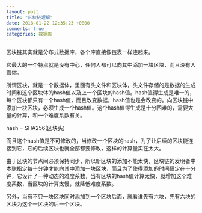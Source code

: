```yaml
---
layout: post
title: "区块链理解"
date: 2018-01-22 12:35:23 +0800
comments: true
categories: 数据库
---
```


区块链其实就是分布式数据库，各个库直接像链表一样连起来。

它最大的一个特点就是没有中心，任何人都可以向其中添加一块区块，而且没有人管你。

所谓区块，就是一个数据体，里面有头文件和区块体，头文件存储的是数据的生成时间和这个区块体的hash值以及上一个区块的hash值。hash值得生成是唯一的，每个区块都只有一个hash值，而且改变数据，hash值也是会改变的。向区块链中添加一块区块，必须生成一个hash值。这个hash值得生成是十分困难的，需要大量的计算，和一个难度系数有关。

hash = SHA256(区块头)

而且这个hash值是不可修改的，当修改一个区块的hash，为了让后续的区块能连接到它，它的后续区块也就全部都要修改，这样的计算量实在太大。

由于区块的节点间必须保持同步，所以新区块的添加不能太快，区块链的发明者中本聪指定每十分钟才能向其中添加一块区块，而且为了使得添加的时间恒定在十分钟，它设计了一种动态的难度系数，当有区块的hash值计算太快，就增加这个难度系数，当区块的计算太慢，就降低难度系数。

另外，当有不只一块区块同时添加到一个区块后面，就看谁先有六块，先有六块的区块为这个一区块的后一个区块。
